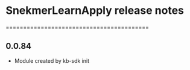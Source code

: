 # SnekmerLearnApply release notes
=========================================

0.0.84
-----
* Module created by kb-sdk init
